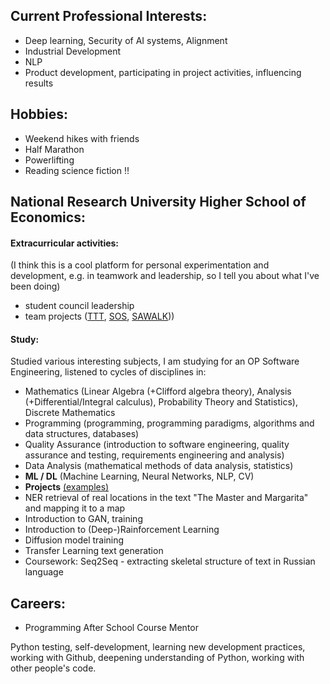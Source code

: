 ## Current Professional Interests:
- Deep learning, Security of AI systems, Alignment
- Industrial Development
- NLP
- Product development, participating in project activities, influencing results


## Hobbies:
- Weekend hikes with friends
- Half Marathon
- Powerlifting
- Reading science fiction !!


## National Research University Higher School of Economics:

#### Extracurricular activities: 
(I think this is a cool platform for personal experimentation and development, e.g. in teamwork and leadership, so I tell you about what I've been doing)
- student council leadership
- team projects ([TTT](https://vk.com/ttthse), [SOS](https://vk.com/sos2hse), [SAWALK](https://vk.com/sawalk_hse_perm)))

#### Study:
Studied various interesting subjects, I am studying for an OP Software Engineering, listened to cycles of disciplines in:
- Mathematics (Linear Algebra (+Clifford algebra theory), Analysis (+Differential/Integral calculus), Probability Theory and Statistics), Discrete Mathematics
- Programming (programming, programming paradigms, algorithms and data structures, databases)
- Quality Assurance (introduction to software engineering, quality assurance and testing, requirements engineering and analysis)
- Data Analysis (mathematical methods of data analysis, statistics)
- **ML / DL** (Machine Learning, Neural Networks, NLP, CV)
 - **Projects** [(examples)](https://github.com/gchurakov/steps2buildAI)
 - NER retrieval of real locations in the text "The Master and Margarita" and mapping it to a map
 - Introduction to GAN, training
 - Introduction to (Deep-)Rainforcement Learning
 - Diffusion model training
 - Transfer Learning text generation
 - Coursework: Seq2Seq - extracting skeletal structure of text in Russian language
 

## Careers:

 - Programming After School Course Mentor

 Python testing, self-development, learning new development practices, working with Github, deepening understanding of Python, working with other people's code.
  
